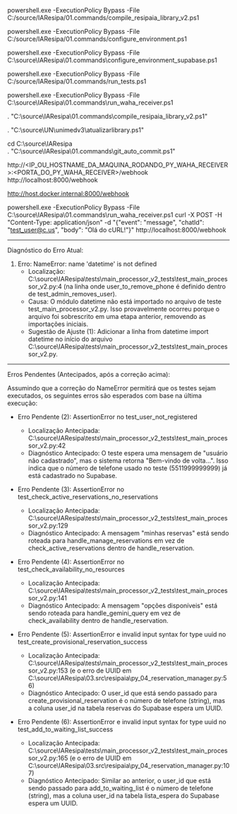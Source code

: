 
powershell.exe -ExecutionPolicy Bypass -File C:/source/IAResipa/01.commands/compile_resipaia_library_v2.ps1

powershell.exe -ExecutionPolicy Bypass -File C:/source/IAResipa/01.commands/configure_environment.ps1

powershell.exe -ExecutionPolicy Bypass -File C:\source\IAResipa\01.commands\configure_environment_supabase.ps1

powershell.exe -ExecutionPolicy Bypass -File C:/source/IAResipa/01.commands/run_tests.ps1



powershell.exe -ExecutionPolicy Bypass -File  C:\source\IAResipa\01.commands\run_waha_receiver.ps1

 . "C:\source\IAResipa\01.commands\compile_resipaia_library_v2.ps1"

 . "C:\source\UN\unimedv3\atualizarlibrary.ps1"

 


cd C:\source\IAResipa\
. "C:\source\IAResipa\01.commands\git_auto_commit.ps1"



http://<IP_OU_HOSTNAME_DA_MAQUINA_RODANDO_PY_WAHA_RECEIVER>:<PORTA_DO_PY_WAHA_RECEIVER>/webhook
http://localhost:8000/webhook

http://host.docker.internal:8000/webhook


powershell.exe -ExecutionPolicy Bypass -File  C:\source\IAResipa\01.commands\run_waha_receiver.ps1
curl -X POST -H "Content-Type: application/json" -d "{\"event\": \"message\", \"chatId\": \"test_user@c.us\", \"body\": \"Olá do cURL!\"}" http://localhost:8000/webhook


---------------------------




  Diagnóstico do Erro Atual:


   1. Erro: NameError: name 'datetime' is not defined
       * Localização: C:\source\IAResipa\tests\main_processor_v2_tests\test_main_processor_v2.py:4 (na linha
         onde user_to_remove_phone é definido dentro de test_admin_removes_user).
       * Causa: O módulo datetime não está importado no arquivo de teste test_main_processor_v2.py. Isso
         provavelmente ocorreu porque o arquivo foi sobrescrito em uma etapa anterior, removendo as
         importações iniciais.
       * Sugestão de Ajuste (1): Adicionar a linha from datetime import datetime no início do arquivo
         C:\source\IAResipa\tests\main_processor_v2_tests\test_main_processor_v2.py.

  ---


  Erros Pendentes (Antecipados, após a correção acima):

  Assumindo que a correção do NameError permitirá que os testes sejam executados, os seguintes erros são
  esperados com base na última execução:


   * Erro Pendente (2): AssertionError no test_user_not_registered
       * Localização Antecipada: C:\source\IAResipa\tests\main_processor_v2_tests\test_main_processor_v2.py:42
       * Diagnóstico Antecipado: O teste espera uma mensagem de "usuário não cadastrado", mas o sistema
         retorna "Bem-vindo de volta...". Isso indica que o número de telefone usado no teste (5511999999999)
         já está cadastrado no Supabase.


   * Erro Pendente (3): AssertionError no test_check_active_reservations_no_reservations
       * Localização Antecipada:
         C:\source\IAResipa\tests\main_processor_v2_tests\test_main_processor_v2.py:129
       * Diagnóstico Antecipado: A mensagem "minhas reservas" está sendo roteada para
         handle_manage_reservations em vez de check_active_reservations dentro de handle_reservation.


   * Erro Pendente (4): AssertionError no test_check_availability_no_resources
       * Localização Antecipada:
         C:\source\IAResipa\tests\main_processor_v2_tests\test_main_processor_v2.py:141
       * Diagnóstico Antecipado: A mensagem "opções disponíveis" está sendo roteada para handle_gemini_query
         em vez de check_availability dentro de handle_reservation.


   * Erro Pendente (5): AssertionError e invalid input syntax for type uuid no
     test_create_provisional_reservation_success
       * Localização Antecipada:
         C:\source\IAResipa\tests\main_processor_v2_tests\test_main_processor_v2.py:153 (e o erro de UUID em
         C:\source\IAResipa\03.src\resipaia\py_04_reservation_manager.py:56)
       * Diagnóstico Antecipado: O user_id que está sendo passado para create_provisional_reservation é o
         número de telefone (string), mas a coluna user_id na tabela reservas do Supabase espera um UUID.


   * Erro Pendente (6): AssertionError e invalid input syntax for type uuid no
     test_add_to_waiting_list_success
       * Localização Antecipada:
         C:\source\IAResipa\tests\main_processor_v2_tests\test_main_processor_v2.py:165 (e o erro de UUID em
         C:\source\IAResipa\03.src\resipaia\py_04_reservation_manager.py:107)
       * Diagnóstico Antecipado: Similar ao anterior, o user_id que está sendo passado para
         add_to_waiting_list é o número de telefone (string), mas a coluna user_id na tabela lista_espera do
         Supabase espera um UUID.
